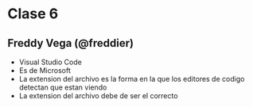 # Clase 6
## Freddy Vega (@freddier)
* Visual Studio Code
* Es de Microsoft
* La extension del archivo es la forma en la que los editores de codigo detectan que estan viendo
* La extension del archivo debe de ser el correcto
